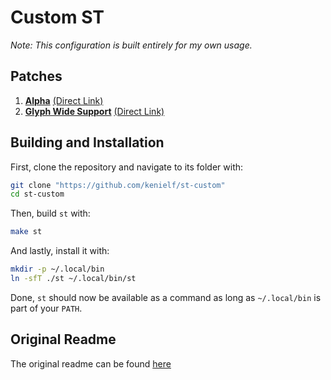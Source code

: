 # Custom ST
*Note: This configuration is built entirely for my own usage.*

## Patches
 1. **[Alpha](https://st.suckless.org/patches/alpha/)** 
 [(Direct Link)](https://st.suckless.org/patches/alpha/st-alpha-20220206-0.8.5.diff)
 2. **[Glyph Wide Support](https://st.suckless.org/patches/glyph_wide_support/)** 
 [(Direct Link)](https://st.suckless.org/patches/glyph_wide_support/st-glyph-wide-support-20220411-ef05519.diff)

## Building and Installation
First, clone the repository and navigate to its folder with:
```bash
git clone "https://github.com/kenielf/st-custom"
cd st-custom
```

Then, build `st` with:
```bash
make st
```

And lastly, install it with:
```bash
mkdir -p ~/.local/bin
ln -sfT ./st ~/.local/bin/st
```

Done, `st` should now be available as a command as long as `~/.local/bin` is 
part of your `PATH`.

## Original Readme
The original readme can be found [here](/README)
